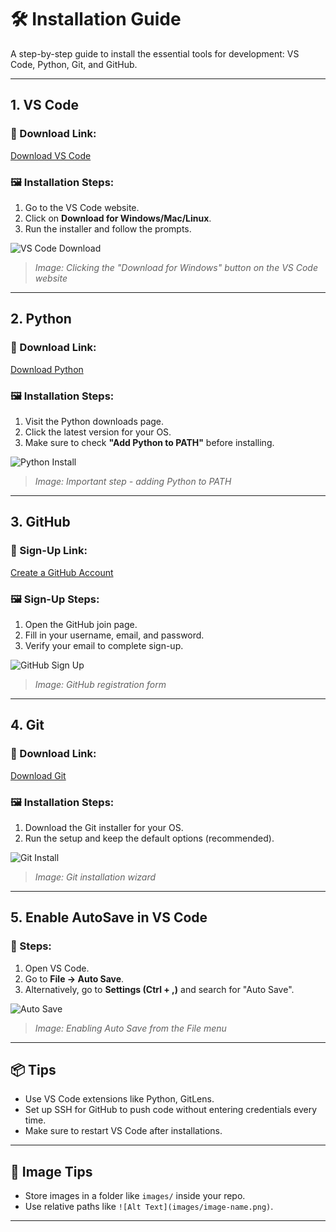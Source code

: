 # 🛠️ Installation Guide

A step-by-step guide to install the essential tools for development: VS Code, Python, Git, and GitHub.

---

## 1. VS Code

### 🔗 Download Link:
[Download VS Code](https://code.visualstudio.com/)

### 🖼️ Installation Steps:
1. Go to the VS Code website.
2. Click on **Download for Windows/Mac/Linux**.
3. Run the installer and follow the prompts.

![VS Code Download](images/vscode-download.png)
> *Image: Clicking the "Download for Windows" button on the VS Code website*

---

## 2. Python

### 🔗 Download Link:
[Download Python](https://www.python.org/downloads/)

### 🖼️ Installation Steps:
1. Visit the Python downloads page.
2. Click the latest version for your OS.
3. Make sure to check **"Add Python to PATH"** before installing.

![Python Install](images/python-installer.png)
> *Image: Important step - adding Python to PATH*

---

## 3. GitHub

### 🔗 Sign-Up Link:
[Create a GitHub Account](https://github.com/join)

### 🖼️ Sign-Up Steps:
1. Open the GitHub join page.
2. Fill in your username, email, and password.
3. Verify your email to complete sign-up.

![GitHub Sign Up](images/github-signup.png)
> *Image: GitHub registration form*

---

## 4. Git

### 🔗 Download Link:
[Download Git](https://git-scm.com/downloads)

### 🖼️ Installation Steps:
1. Download the Git installer for your OS.
2. Run the setup and keep the default options (recommended).

![Git Install](images/git-install.png)
> *Image: Git installation wizard*

---

## 5. Enable AutoSave in VS Code

### 📌 Steps:
1. Open VS Code.
2. Go to **File → Auto Save**.
3. Alternatively, go to **Settings (Ctrl + ,)** and search for "Auto Save".

![Auto Save](images/vscode-autosave.png)
> *Image: Enabling Auto Save from the File menu*

---

## 📦 Tips

- Use VS Code extensions like Python, GitLens.
- Set up SSH for GitHub to push code without entering credentials every time.
- Make sure to restart VS Code after installations.

---

## 📁 Image Tips

- Store images in a folder like `images/` inside your repo.
- Use relative paths like `![Alt Text](images/image-name.png)`.

---